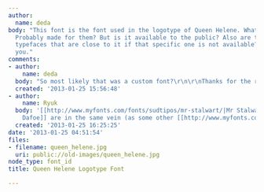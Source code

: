 ```yaml
---
author:
  name: deda
body: "This font is the font used in the logotype of Queen Helene. What font is it?
  Probably made for them? But is it available to the public? Also are there any similar
  typefaces that are close to it if that specific one is not available?\r\n\r\nThank
  you."
comments:
- author:
    name: deda
  body: "So most likely that was a custom font?\r\n\r\nThanks for the response!"
  created: '2013-01-25 15:56:48'
- author:
    name: Ryuk
  body: '[[http://www.myfonts.com/fonts/sudtipos/mr-stalwart/|Mr Stalwart]] or [[http://www.myfonts.com/fonts/sudtipos/mr-dafoe/|Mr
    Dafoe]] are in the same vein (as some other [[http://www.myfonts.com/foundry/sudtipos|Sudtipos'']]).'
  created: '2013-01-25 16:25:25'
date: '2013-01-25 04:51:54'
files:
- filename: queen_helene.jpg
  uri: public://old-images/queen_helene.jpg
node_type: font_id
title: Queen Helene Logotype Font

---
```

